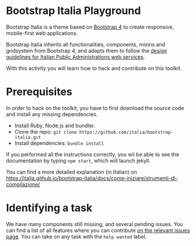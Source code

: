 # Bootstrap Italia Playground

Bootstrap Italia is a theme based on [Bootstrap 4](https://getbootstrap.com/docs/4.0/getting-started/introduction/) to create responsive, mobile-first web applications.

Bootstrap Italia inherits all functionalities, components, mixins and gridsystem from Bootstrap 4, and adapts them to follow the [design guidelines for Italian Public Administrations web services](https://design-italia.readthedocs.io/it/stable/index.html).

With this activity you will learn how to hack and contribute on this toolkit.


# Prerequisites

In order to hack on the toolkit, you have to first download the source code and install any missing dependencies.

* Install Ruby, Node.js and bundler.
* Clone the repo: `git clone https://github.com/italia/bootstrap-italia.git`
* Install dependencies: `bundle install`

If you performed all the instructions correctly, you wil be able to see the documentation by typing `npm start`, which will launch jekyll.

You can find a more detailed explanation (in Italian) on https://italia.github.io/bootstrap-italia/docs/come-iniziare/strumenti-di-compilazione/

# Identifying a task

We have many components still missing, and several pending issues.
You can find a list of all features where you can contribute [on the relevant issues page](https://github.com/italia/bootstrap-italia/issues?q=is%3Aissue+is%3Aopen+label%3A%22help+wanted%22). You can take on any task with the `help wanted` label.
